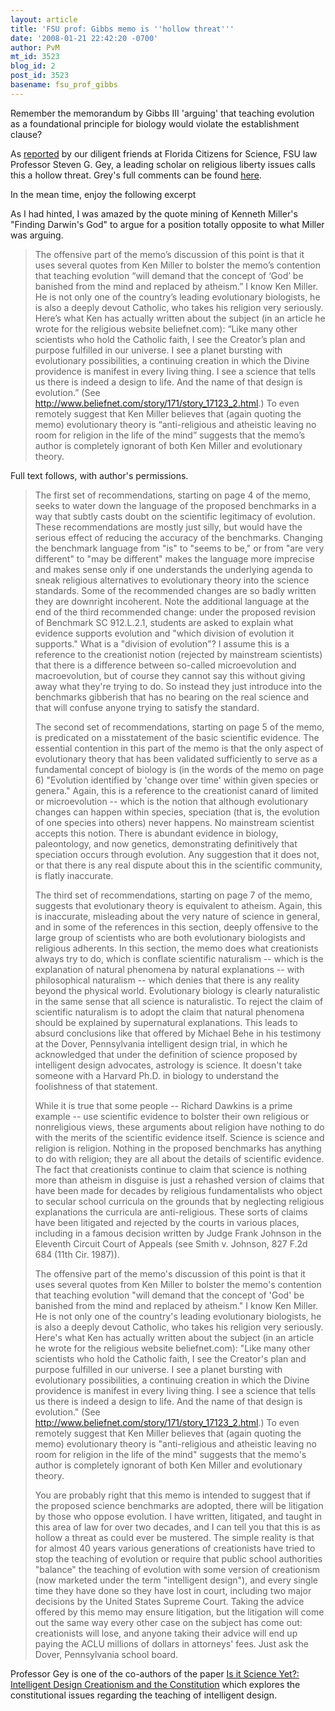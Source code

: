 ```yaml
---
layout: article
title: 'FSU prof: Gibbs memo is ''hollow threat'''
date: '2008-01-21 22:42:20 -0700'
author: PvM
mt_id: 3523
blog_id: 2
post_id: 3523
basename: fsu_prof_gibbs
---
```

Remember the memorandum by Gibbs III 'arguing' that teaching evolution as a foundational principle for biology would violate the establishment clause?

As [reported](http://www.flascience.org/wp/?p=403) by our diligent friends at Florida Citizens for Science, FSU law Professor Steven G. Gey, a leading scholar on religious liberty issues calls this a hollow threat. Grey's full comments can be found [here](http://blogs.tampabay.com/schools/files/steve_gey_comments.doc). 

In the mean time, enjoy the following excerpt

As I had hinted, I was amazed by the quote mining of Kenneth Miller's "Finding Darwin's God" to argue for a position totally opposite to what Miller was arguing.

> The offensive part of the memo’s discussion of this point is that it uses several quotes from Ken Miller to bolster the memo’s contention that teaching evolution “will demand that the concept of ‘God’ be banished from the mind and replaced by atheism.”  I know Ken Miller.  He is not only one of the country’s leading evolutionary biologists, he is also a deeply devout Catholic, who takes his religion very seriously.  Here’s what Ken has actually written about the subject (in an article he wrote for the religious website beliefnet.com):  “Like many other scientists who hold the Catholic faith, I see the Creator’s plan and purpose fulfilled in our universe. I see a planet bursting with evolutionary possibilities, a continuing creation in which the Divine providence is manifest in every living thing. I see a science that tells us there is indeed a design to life. And the name of that design is evolution.” (See http://www.beliefnet.com/story/171/story_17123_2.html.) To even remotely suggest that Ken Miller believes that (again quoting the memo) evolutionary theory is “anti-religious and atheistic leaving no room for religion in the life of the mind” suggests that the memo’s author is completely ignorant of both Ken Miller and evolutionary theory.

Full text follows, with author's permissions.

> The first set of recommendations, starting on page 4 of the memo, seeks to water down the language of the proposed benchmarks in a way that subtly casts doubt on the scientific legitimacy of evolution.  These recommendations are mostly just silly, but would have the serious effect of reducing the accuracy of the benchmarks.  Changing the benchmark language from "is" to "seems to be," or from "are very different" to "may be different" makes the language more imprecise and makes sense only if one understands the underlying agenda to sneak religious alternatives to evolutionary theory into the science standards.  Some of the recommended changes are so badly written they are downright incoherent.  Note the additional language at the end of the third recommended change: under the proposed revision of Benchmark SC 912.L.2.1, students are asked to explain what evidence supports evolution and "which division of evolution it supports."  What is a "division of evolution"?  I assume this is a reference to the creationist notion (rejected by mainstream scientists) that there is a difference between so-called microevolution and macroevolution, but of course they cannot say this without giving away what they're trying to do.  So instead they just introduce into the benchmarks gibberish that has no bearing on the real science and that will confuse anyone trying to satisfy the standard.
> 
> The second set of recommendations, starting on page 5 of the memo, is predicated on a misstatement of the basic scientific evidence.  The essential contention in this part of the memo is that the only aspect of evolutionary theory that has been validated sufficiently to serve as a fundamental concept of biology is (in the words of the memo on page 6) "Evolution identified by 'change over time' within given species or genera."  Again, this is a reference to the creationist canard of limited or microevolution -- which is the notion that although evolutionary changes can happen within species, speciation (that is, the evolution of one species into others) never happens.  No mainstream scientist accepts this notion.  There is abundant evidence in biology, paleontology, and now genetics, demonstrating definitively that speciation occurs through evolution.  Any suggestion that it does not, or that there is any real dispute about this in the scientific community, is flatly inaccurate.
> 
> The third set of recommendations, starting on page 7 of the memo, suggests that evolutionary theory is equivalent to atheism.  Again, this is inaccurate, misleading about the very nature of science in general, and in some of the references in this section, deeply offensive to the large group of scientists who are both evolutionary biologists and religious adherents.  In this section, the memo does what creationists always try to do, which is conflate scientific naturalism -- which is the explanation of natural phenomena by natural explanations -- with philosophical naturalism -- which denies that there is any reality beyond the physical world.  Evolutionary biology is clearly naturalistic in the same sense that all science is naturalistic.  To reject the claim of scientific naturalism is to adopt the claim that natural phenomena should be explained by supernatural explanations.  This leads to absurd conclusions like that offered by Michael Behe in his testimony at the Dover, Pennsylvania intelligent design trial, in which he acknowledged that under the definition of science proposed by intelligent design advocates, astrology is science.  It doesn't take someone with a Harvard Ph.D. in biology to understand the foolishness of that statement.
> 
> While it is true that some people -- Richard Dawkins is a prime example -- use scientific evidence to bolster their own religious or nonreligious views, these arguments about religion have nothing to do with the merits of the scientific evidence itself.  Science is science and religion is religion.  Nothing in the proposed benchmarks has anything to do with religion; they are all about the details of scientific evidence.  The fact that creationists continue to claim that science is nothing more than atheism in disguise is just a rehashed version of claims that have been made for decades by religious fundamentalists who object to secular school curricula on the grounds that by neglecting religious explanations the curricula are anti-religious.  These sorts of claims have been litigated and rejected by the courts in various places, including in a famous decision written by Judge Frank Johnson in the Eleventh Circuit Court of Appeals (see Smith v. Johnson, 827 F.2d 684 (11th Cir. 1987)).  
> 
> The offensive part of the memo's discussion of this point is that it uses several quotes from Ken Miller to bolster the memo's contention that teaching evolution "will demand that the concept of 'God' be banished from the mind and replaced by atheism."  I know Ken Miller.  He is not only one of the country's leading evolutionary biologists, he is also a deeply devout Catholic, who takes his religion very seriously.  Here's what Ken has actually written about the subject (in an article he wrote for the religious website beliefnet.com):  "Like many other scientists who hold the Catholic faith, I see the Creator's plan and purpose fulfilled in our universe. I see a planet bursting with evolutionary possibilities, a continuing creation in which the Divine providence is manifest in every living thing. I see a science that tells us there is indeed a design to life. And the name of that design is evolution." (See http://www.beliefnet.com/story/171/story_17123_2.html.) To even remotely suggest that Ken Miller believes that (again quoting the memo) evolutionary theory is "anti-religious and atheistic leaving no room for religion in the life of the mind" suggests that the memo's author is completely ignorant of both Ken Miller and evolutionary theory.  
> 
> You are probably right that this memo is intended to suggest that if the proposed science benchmarks are adopted, there will be litigation by those who oppose evolution.  I have written, litigated, and taught in this area of law for over two decades, and I can tell you that this is as hollow a threat as could ever be mustered.  The simple reality is that for almost 40 years various generations of creationists have tried to stop the teaching of evolution or require that public school authorities "balance" the teaching of evolution with some version of creationism (now marketed under the term "intelligent design"), and every single time they have done so they have lost in court, including two major decisions by the United States Supreme Court.  Taking the advice offered by this memo may ensure litigation, but the litigation will come out the same way every other case on the subject has come out: creationists will lose, and anyone taking their advice will end up paying the ACLU millions of dollars in attorneys' fees.  Just ask the Dover, Pennsylvania school board.

Professor Gey is one of the co-authors of the paper [Is it Science Yet?: Intelligent Design Creationism and the Constitution](http://papers.ssrn.com/sol3/papers.cfm?abstract_id=590882) which explores the constitutional issues regarding the teaching of intelligent design.
